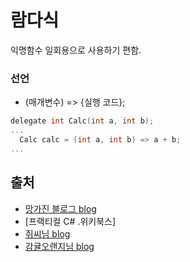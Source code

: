 람다식
=====
익명함수
일회용으로 사용하기 편함.
### 선언
- (매개변수) => {실행 코드};
```C
delegate int Calc(int a, int b);
...
  Calc calc = (int a, int b) => a + b;
...
```


출처
-----
- [망가진 블로그 blog](https://blog.naver.com/chlrkfka949/221586292932)
- [프랙티컬 C# .위키북스]
- [쥐씨님 blog](https://blog.naver.com/wjdrudtn0225/222153875557)
- [감귤오랜지님 blog](https://blog.naver.com/cdw0424/221484331672)
